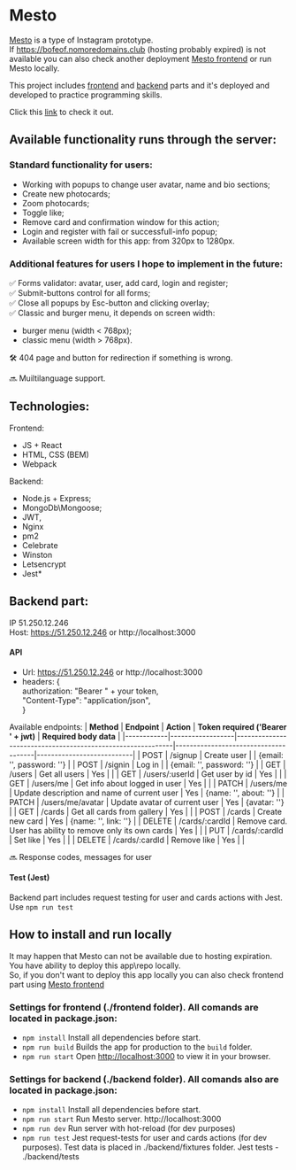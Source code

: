 # Mesto

[Mesto](https://bofeof.nomoredomains.club) is a type of Instagram prototype.  
If https://bofeof.nomoredomains.club (hosting probably expired) is not available you can also check another deployment [Mesto frontend](https://bofeof.github.io/react-mesto-auth) or run Mesto locally.

This project includes [frontend](https://github.com/bofeof/react-mesto-auth) and [backend](https://github.com/bofeof/express-mesto-gha) parts and it's deployed and developed to practice programming skills.

Click this [link](https://bofeof.nomoredomains.club) to check it out.

## Available functionality runs through the server:

### Standard functionality for users:

- Working with popups to change user avatar, name and bio sections;
- Create new photocards;
- Zoom photocards;
- Toggle like;
- Remove card and confirmation window for this action;
- Login and register with fail or successfull-info popup;
- Available screen width for this app: from 320px to 1280px.

### Additional features for users I hope to implement in the future:

✅ Forms validator: avatar, user, add card, login and register;  
✅ Submit-buttons control for all forms;  
✅ Close all popups by Esc-button and clicking overlay;  
✅ Classic and burger menu, it depends on screen width:

- burger menu (width < 768px);
- classic menu (width > 768px).

🛠️ 404 page and button for redirection if something is wrong.

🔜 Muiltilanguage support.

## Technologies:

Frontend:

- JS + React
- HTML, CSS (BEM)
- Webpack

Backend:

- Node.js + Express;
- MongoDb\Mongoose;
- JWT,
- Nginx
- pm2
- Celebrate
- Winston
- Letsencrypt
- Jest\*

## Backend part:

IP 51.250.12.246  
Host: https://51.250.12.246 or http://localhost:3000

#### API

- Url: https://51.250.12.246 or http://localhost:3000
- headers: {  
   authorization: "Bearer " + your token,  
   "Content-Type": "application/json",  
  }

Available endpoints:
| **Method** | **Endpoint** | **Action** | **Token required ('Bearer ' + jwt)** | **Required body data** |
|------------|------------------|------------------------------------------------------------|--------------------------------------|---------------------------|
| POST | /signup | Create user | | {email: '', password: ''} |
| POST | /signin | Log in | | {email: '', password: ''} |
| GET | /users | Get all users | Yes | |
| GET | /users/:userId | Get user by id | Yes | |
| GET | /users/me | Get info about logged in user | Yes | |
| PATCH | /users/me | Update description and name of current user | Yes | {name: '', about: ''} |
| PATCH | /users/me/avatar | Update avatar of current user | Yes | {avatar: ''} |
| GET | /cards | Get all cards from gallery | Yes | |
| POST | /cards | Create new card | Yes | {name: '', link: ''} |
| DELETE | /cards/:cardId | Remove card. User has ability to remove only its own cards | Yes | |
| PUT | /cards/:cardId | Set like | Yes | |
| DELETE | /cards/:cardId | Remove like | Yes | |

🔜 Response codes, messages for user

#### Test (Jest)

Backend part includes request testing for user and cards actions with Jest.  
Use `npm run test`

## How to install and run locally

It may happen that Mesto can not be available due to hosting expiration. You have ability to deploy this app\repo locally.  
So, if you don't want to deploy this app locally you can also check frontend part using [Mesto frontend](https://bofeof.github.io/react-mesto-auth)

### Settings for frontend (./frontend folder). All comands are located in package.json:

- `npm install` Install all dependencies before start.
- `npm run build` Builds the app for production to the `build` folder.
- `npm run start` Open [http://localhost:3000](http://localhost:3000) to view it in your browser.

### Settings for backend (./backend folder). All comands also are located in package.json:

- `npm install` Install all dependencies before start.
- `npm run start` Run Mesto server. http://localhost:3000
- `npm run dev` Run server with hot-reload (for dev purposes)
- `npm run test` Jest request-tests for user and cards actions (for dev purposes). Test data is placed in ./backend/fixtures folder. Jest tests - ./backend/tests
